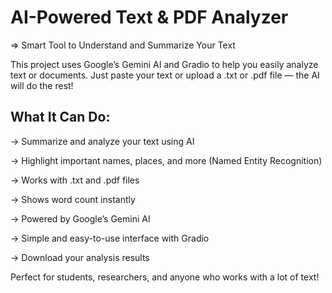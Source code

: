 # AI-Powered Text & PDF Analyzer
  => Smart Tool to Understand and Summarize Your Text

This project uses Google’s Gemini AI and Gradio to help you easily analyze text or documents.
Just paste your text or upload a .txt or .pdf file — the AI will do the rest!

## What It Can Do:
 
 -> Summarize and analyze your text using AI

 -> Highlight important names, places, and more (Named Entity Recognition)

 -> Works with .txt and .pdf files

 -> Shows word count instantly

 -> Powered by Google’s Gemini AI

 -> Simple and easy-to-use interface with Gradio

 -> Download your analysis results

Perfect for students, researchers, and anyone who works with a lot of text!
